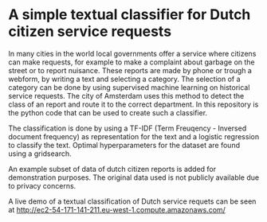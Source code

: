 # A simple textual classifier for Dutch citizen service requests

In many cities in the world local governments offer a service where citizens can make requests, for example to make a complaint about garbage on the street or to report nuisance. These reports are made by phone or trough a webform, by writing a text and selecting a category. The selection of a category can be done by using supervised machine learning on historical service requests. The city of Amsterdam uses this method to detect the class of an report and route it to the correct department. In this repository is the python code that can be used to create such a classifier.

The classification is done by using a TF-IDF (Term Freuqency - Inversed document frequency) as representation for the text and a logistic regression to classify the text. Optimal hyperparameters for the dataset are found using a gridsearch.

An example subset of data of dutch citizen reports is added for demonstration purposes. The original data used is not publicly available due to privacy concerns.

A live demo of a textual classification of Dutch service requets can be seen at http://ec2-54-171-141-211.eu-west-1.compute.amazonaws.com/